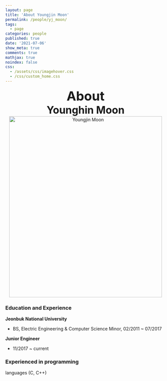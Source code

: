 ```yaml
---
layout: page
title: 'About Youngjin Moon'
permalink: /people/yj_moon/
tags:
  - page
categories: people
published: true
date: '2021-07-06'
show_meta: true
comments: true
mathjax: true
noindex: false
css:
  - /assets/css/imagehover.css
  - /css/custom_home.css
---
```


<style>
.center{
  text-align: center;
}
</style>  


<div class="center"><div style="font-weight: bold; font-size: 40px;">
About</div></div>
<div class="center"><div style="font-weight: bold; font-size: 32px;">
Younghin Moon
</div></div>


<div class="center">
    <img src="{{ site.url }}/assets/img/people/yj_moon.png" width="480px" height="568px" alt="Youngjin Moon" />
</div>


### Education and Experience

**Jeonbuk National University**
- BS, Electric Engineering &amp; Computer Science Minor, 02/2011 ~ 07/2017

**Junior Engineer**
- 11/2017 ~ current

### Experienced in programming
languages (C, C++) 
